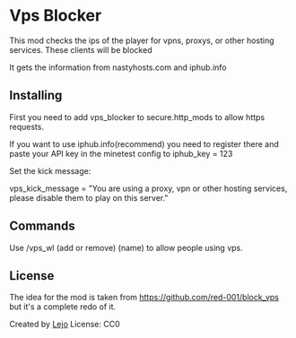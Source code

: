 # Vps Blocker

This mod checks the ips of the player for vpns, proxys, or other hosting services. These clients will be blocked

It gets the information from nastyhosts.com and iphub.info

Installing
----------

First you need to add vps_blocker to secure.http_mods to allow https  requests.

If you want to use iphub.info(recommend) you need to register there and paste your API key in the minetest config to iphub_key = 123

Set the kick message:

vps_kick_message = "You are using a proxy, vpn or other hosting services, please disable them to play on this server."

Commands
--------

Use /vps_wl (add or remove) (name) to allow people using vps.

License
-------

The idea for the mod is taken from https://github.com/red-001/block_vps but it's a complete redo of it.

Created by [Lejo](https://github.com/Lejo1)
License: CC0
